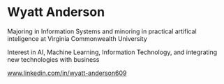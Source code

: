 # Wyatt Anderson

Majoring in Information Systems and minoring in practical artifical inteligence at Virginia Commonwealth University 

Interest in AI, Machine Learning, Information Technology, and integrating new technologies with business

www.linkedin.com/in/wyatt-anderson609

